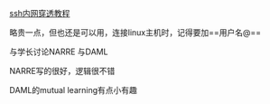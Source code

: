 [ssh内网穿透教程](http://neiwangchuantou.cn/archives/8.html)

略贵一点，但也还是可以用，连接linux主机时，记得要加==用户名@==

与学长讨论NARRE 与DAML

NARRE写的很好，逻辑很不错

DAML的mutual learning有点小有趣